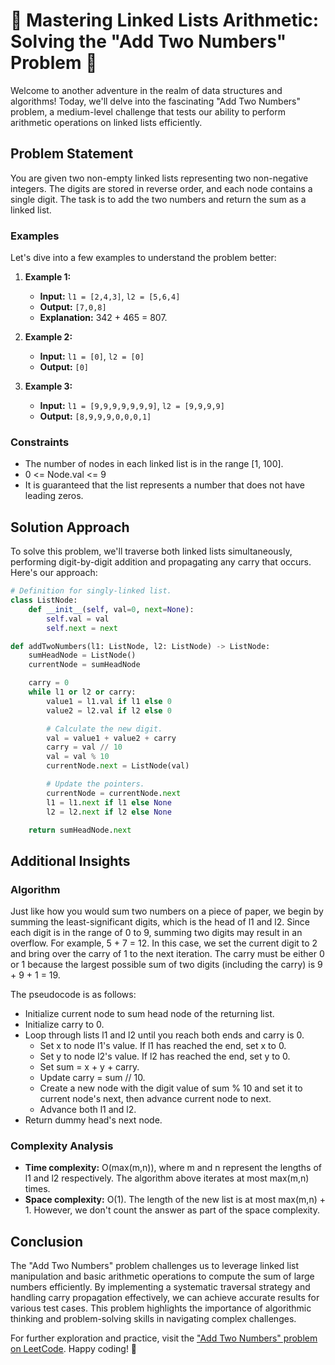 # 📝 Mastering Linked Lists Arithmetic: Solving the "Add Two Numbers" Problem 📝

Welcome to another adventure in the realm of data structures and algorithms! Today, we'll delve into the fascinating "Add Two Numbers" problem, a medium-level challenge that tests our ability to perform arithmetic operations on linked lists efficiently.

## Problem Statement

You are given two non-empty linked lists representing two non-negative integers. The digits are stored in reverse order, and each node contains a single digit. The task is to add the two numbers and return the sum as a linked list.

### Examples

Let's dive into a few examples to understand the problem better:

1. **Example 1:**
    - **Input:** `l1 = [2,4,3]`, `l2 = [5,6,4]`
    - **Output:** `[7,0,8]`
    - **Explanation:** 342 + 465 = 807.

2. **Example 2:**
    - **Input:** `l1 = [0]`, `l2 = [0]`
    - **Output:** `[0]`

3. **Example 3:**
    - **Input:** `l1 = [9,9,9,9,9,9,9]`, `l2 = [9,9,9,9]`
    - **Output:** `[8,9,9,9,0,0,0,1]`

### Constraints

- The number of nodes in each linked list is in the range [1, 100].
- 0 <= Node.val <= 9
- It is guaranteed that the list represents a number that does not have leading zeros.

## Solution Approach

To solve this problem, we'll traverse both linked lists simultaneously, performing digit-by-digit addition and propagating any carry that occurs. Here's our approach:

```python
# Definition for singly-linked list.
class ListNode:
    def __init__(self, val=0, next=None):
        self.val = val
        self.next = next

def addTwoNumbers(l1: ListNode, l2: ListNode) -> ListNode:
    sumHeadNode = ListNode()
    currentNode = sumHeadNode

    carry = 0
    while l1 or l2 or carry:
        value1 = l1.val if l1 else 0
        value2 = l2.val if l2 else 0

        # Calculate the new digit.
        val = value1 + value2 + carry
        carry = val // 10
        val = val % 10
        currentNode.next = ListNode(val)

        # Update the pointers.
        currentNode = currentNode.next
        l1 = l1.next if l1 else None
        l2 = l2.next if l2 else None

    return sumHeadNode.next
```

## Additional Insights

### Algorithm

Just like how you would sum two numbers on a piece of paper, we begin by summing the least-significant digits, which is the head of l1 and l2. Since each digit is in the range of 0 to 9, summing two digits may result in an overflow. For example, 5 + 7 = 12. In this case, we set the current digit to 2 and bring over the carry of 1 to the next iteration. The carry must be either 0 or 1 because the largest possible sum of two digits (including the carry) is 9 + 9 + 1 = 19.

The pseudocode is as follows:

- Initialize current node to sum head node of the returning list.
- Initialize carry to 0.
- Loop through lists l1 and l2 until you reach both ends and carry is 0.
  - Set x to node l1's value. If l1 has reached the end, set x to 0.
  - Set y to node l2's value. If l2 has reached the end, set y to 0.
  - Set sum = x + y + carry.
  - Update carry = sum // 10.
  - Create a new node with the digit value of sum % 10 and set it to current node's next, then advance current node to next.
  - Advance both l1 and l2.
- Return dummy head's next node.

### Complexity Analysis

- **Time complexity:** O(max(m,n)), where m and n represent the lengths of l1 and l2 respectively. The algorithm above iterates at most max(m,n) times.
- **Space complexity:** O(1). The length of the new list is at most max(m,n) + 1. However, we don't count the answer as part of the space complexity.

## Conclusion

The "Add Two Numbers" problem challenges us to leverage linked list manipulation and basic arithmetic operations to compute the sum of large numbers efficiently. By implementing a systematic traversal strategy and handling carry propagation effectively, we can achieve accurate results for various test cases. This problem highlights the importance of algorithmic thinking and problem-solving skills in navigating complex challenges.

For further exploration and practice, visit the ["Add Two Numbers" problem on LeetCode](https://leetcode.com/problems/add-two-numbers/). Happy coding! 🚀
